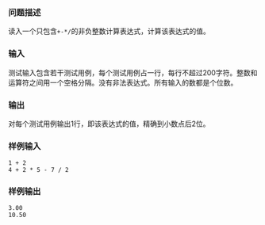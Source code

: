 ### 问题描述

读入一个只包含`+-*/`的非负整数计算表达式，计算该表达式的值。

### 输入

测试输入包含若干测试用例，每个测试用例占一行，每行不超过200字符。整数和运算符之间用一个空格分隔。没有非法表达式。所有输入的数都是个位数。

### 输出

对每个测试用例输出1行，即该表达式的值，精确到小数点后2位。

### 样例输入

```
1 + 2
4 + 2 * 5 - 7 / 2
```

### 样例输出

```
3.00
10.50
```